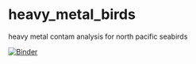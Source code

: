 # heavy_metal_birds
heavy metal contam analysis for north pacific seabirds

[![Binder](https://mybinder.org/badge_logo.svg)](http://mybinder.org/v2/gh/tyegagne/heavy_metal_birds/master?urlpath=rstudio)
